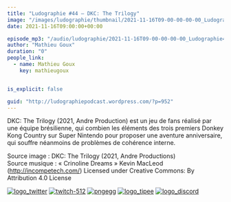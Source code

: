 ```yaml
---
title: "Ludographie #44 – DKC: The Trilogy"
image: "/images/ludographie/thumbnail/2021-11-16T09-00-00-00-00_Ludographie44DKCTheTrilogy.jpg"
date: 2021-11-16T09:00:00+00:00

episode_mp3: "/audio/ludographie/2021-11-16T09-00-00-00-00_Ludographie44DKCTheTrilogy.mp3"
author: "Mathieu Goux"
duration: "0"
people_link: 
  - name: Mathieu Goux
    key: mathieugoux


is_explicit: false

guid: "http://ludographiepodcast.wordpress.com/?p=952"
---
```


<PodcastHeader/>

<!-- ECRIRE LA DESCRIPTION DE L'EPISODE SOUS CETTE LIGNE -->
<p>DKC: The Trilogy (2021, Andre Production) est un jeu de fans réalisé par une équipe brésilienne, qui combien les éléments des trois premiers Donkey Kong Country sur Super Nintendo pour proposer une aventure anniversaire, qui souffre néanmoins de problèmes de cohérence interne.<br></p>
<p></p>
<a href="" rel="nofollow"></a>
 
<p>Source image : DKC: The Trilogy (2021, Andre Productions)<br>Source musique : «&nbsp;Crinoline Dreams&nbsp;» Kevin MacLeod (<a title="http://incompetech.com/" href="http://incompetech.com/" rel="nofollow">http://incompetech.com/</a>) Licensed under Creative Commons: By Attribution 4.0 License</p>


<tr>
<td><a href="https://twitter.com/Gouximan" rel="nofollow"><img src="/resources/ludographie/2021-11-16T09-00-00-00-00_Ludographie44DKCTheTrilogy/logo_twitter-1.png" alt="logo_twitter"></a></td>
<td><a href="https://www.twitch.tv/mathieugoux" rel="nofollow"><img src="/resources/ludographie/2021-11-16T09-00-00-00-00_Ludographie44DKCTheTrilogy/twitch-512-1.png" alt="twitch-512"></a></td>
<td><a href="https://www.youtube.com/user/MattTheFatalifieur/videos" rel="nofollow"><img src="/resources/ludographie/2021-11-16T09-00-00-00-00_Ludographie44DKCTheTrilogy/pngegg.png" alt="pngegg"></a></td>
<td><a href="http://fr.tipeee.com/calvinball" rel="nofollow"><img src="/resources/ludographie/2021-11-16T09-00-00-00-00_Ludographie44DKCTheTrilogy/logo_tipee-1.png" alt="logo_tipee"></a></td>
<td><a href="https://discord.com/invite/4RnA9v7" rel="nofollow"><img src="/resources/ludographie/2021-11-16T09-00-00-00-00_Ludographie44DKCTheTrilogy/logo_discord-1.png" alt="logo_discord"></a></td>
</tr>




<p></p>


